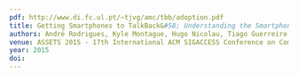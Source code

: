 ```yaml
---
pdf: http://www.di.fc.ul.pt/~tjvg/amc/tbb/adoption.pdf
title: Getting Smartphones to TalkBack&#58; Understanding the Smartphone Adoption Process of Blind Users
authors: André Rodrigues, Kyle Montague, Hugo Nicolau, Tiago Guerreiro
venue: ASSETS 2015 - 17th International ACM SIGACCESS Conference on Computers and Accessibility. Lisboa, Portugal, October, 2015
year: 2015
doi: 
---
```

